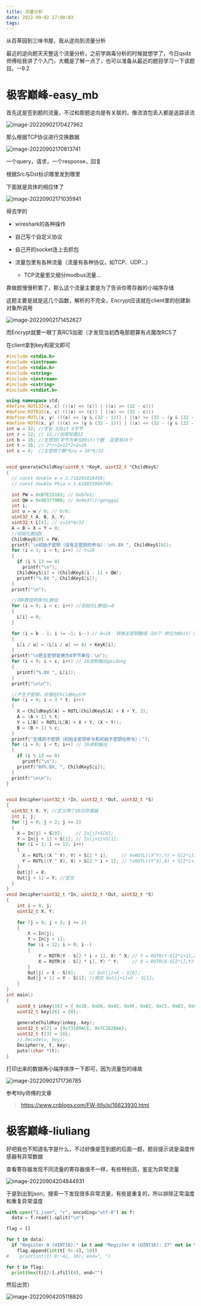 ```yaml
---
title: 流量分析
date: 2022-09-02 17:00:03
tags:
---
```

从百草园到三味书屋，我从逆向到流量分析

最近的逆向题天天整这个流量分析，之前学病毒分析的时候就想学了，今日qsdz师傅给我讲了个入门，大概是了解一点了，也可以准备从最近的题目学习一下该题目。--9.2



# 极客巅峰-easy_mb

首先这是签到题的流量，不过和那题逆向是有关联的，像流浪包丢入都是追踪该流

![image-20220902170427962](流量分析/image-20220902170427962.png)

那么根据TCP协议进行交换数据

![image-20220902170813741](流量分析/image-20220902170813741.png)

一个query，请求，一个response，回复

根据Src与Dst标识哪里发到哪里

下面就是具体的相应体了

![image-20220902171035941](流量分析/image-20220902171035941.png)

得去学的

- wireshark的各种操作
- 自己写个自定义协议
- 自己开的socket连上去抓包

- 流量包里有各种流量（流量有各种协议，如TCP、UDP...）
  - TCP流量里又细分modbus流量...

靠做题慢慢积累了，那么这个流量主要是为了告诉你寄存器的小端序存储

这题主要是就是这几个函数，解析的不完全，Encrypt应该就在client里的创建新对象所调用

![image-20220902171452627](流量分析/image-20220902171452627.png)

而Encrypt就要一眼丁真RC5加密（才发现当初西电那题算有点魔改RC5了

在client拿到key和密文即可

```C++
#include <stdio.h>
#include <iostream>
#include <stdio.h>
#include <string>
#include <iostream>
#include <cstring>
#include <stdint.h>

using namespace std;
#define ROTL32(x, c) (((x) << (c)) | ((x) >> (32 - c)))
#define ROTR32(x, c) (((x) >> (c)) | ((x) << (32 - c)))
#define ROTL(x, y) (((x) << (y & (32 - 1))) | ((x) >> (32 - (y & (32 - 1)))))
#define ROTR(x, y) (((x) >> (y & (32 - 1))) | ((x) << (32 - (y & (32 - 1)))))
int w = 32; //字长 32bit 4字节
int r = 12; // 12;//加密轮数12
int b = 16; //主密钥(字节为单位8bit)个数  这里有16个
int t = 26; // 2*r+2=12*2+2=26
int c = 4;  //主密钥个数*8/w = 16*8/32


void generateChildKey(uint8_t *KeyK, uint32_t *ChildKeyS)
{
  // const double e = 2.718281828459;
  // const double Phia = 1.618033988749;

  int PW = 0xB7E15163; // 0xb7e1;
  int QW = 0x9E3779B9; // 0x9e37;//genggai
  int i;
  int u = w / 8; // b/8;
  uint32_t A, B, X, Y;
  uint32_t L[4]; // c=16*8/32
  A = B = X = Y = 0;
  //初始化数组S
  ChildKeyS[0] = PW;
  printf("\n初始子密钥（没有主密钥的参与）：\n%.8X ", ChildKeyS[0]);
  for (i = 1; i < t; i++) // t=26
  {
    if (i % 13 == 0)
      printf("\n");
    ChildKeyS[i] = (ChildKeyS[i - 1] + QW);
    printf("%.8X ", ChildKeyS[i]);
  }
  printf("\n");

  //将K数组转换为L数组
  for (i = 0; i < c; i++) //初始化L数组c=8
  {
    L[i] = 0;
  }

  for (i = b - 1; i != -1; i--) // b=16  转换主密钥数组（16个 单位为8bit）为L数组（8个单位为16bit），数组L每一元素长为16bit，数组K每一元素长为8bit
  {
    L[i / u] = (L[i / u] << 8) + KeyK[i];
  }
  printf("\n把主密钥变换为4字节单位：\n");
  for (i = 0; i < c; i++) // 16进制输出gaidong
  {
    printf("%.8X ", L[i]);
  }
  printf("\n\n");

  //产生子密钥，存储在ChildKeyS中
  for (i = 0; i < 3 * t; i++)
  {
    X = ChildKeyS[A] = ROTL(ChildKeyS[A] + X + Y, 3);
    A = (A + 1) % t;
    Y = L[B] = ROTL(L[B] + X + Y, (X + Y));
    B = (B + 1) % c;
  }
  printf("生成的子密钥（初始主密钥参与和初始子密钥也参与）：");
  for (i = 0; i < t; i++) // 16进制输出
  {
    if (i % 13 == 0)
      printf("\n");
    printf("0X%.8X, ", ChildKeyS[i]);
  }
  printf("\n\n");
}


void Encipher(uint32_t *In, uint32_t *Out, uint32_t *S)
{
  uint32_t X, Y; //定义两个16位存储器
  int i, j;
  for (j = 0; j < 2; j += 2)
  {
    X = In[j] + S[0];     // In[j]+S[0];
    Y = In[j + 1] + S[1]; // In[j+1]+S[1];
    for (i = 1; i <= 12; i++)
    {
      X = ROTL((X ^ Y), Y) + S[2 * i];     // X=ROTL((X^Y),Y) + S[2*i];   异或，循环移位，相加 //ROTL(x,y) (((x)<<(y&(w-1))) | ((x)>>(w-(y&(w-1)))))
      Y = ROTL((Y ^ X), X) + S[2 * i + 1]; // Y=ROTL((Y^X),X) + S[2*i+1];
    }
    Out[j] = X;
    Out[j + 1] = Y; //密文
  }
}
void Decipher(uint32_t *In, uint32_t *Out, uint32_t *S)
{
  	int i = 0, j;
  	uint32_t X, Y;
  	
  	for (j = 0; j < 2; j += 2)
  	{
    	X = In[j];
    	Y = In[j + 1];
	    for (i = 12; i > 0; i--)
	    {
	      	Y = ROTR(Y - S[2 * i + 1], X) ^ X; // Y = ROTR(Y-S[2*i+1],X)^X;相减，循环移位，异或  //ROTR(x,y) (((x)>>(y&(w-1))) | ((x)<<(w-(y&(w-1)))))
	      	X = ROTR(X - S[2 * i], Y) ^ Y;     // X = ROTR(X-S[2*i],Y)^Y;
	    }
    	Out[j] = X - S[0];     // Out[j]=X - S[0];
    	Out[j + 1] = Y - S[1]; //明文 Out[j+1]=Y - S[1];
  	}
}
int main()
{
  	uint8_t inkey[16] = { 0x2D, 0xD6, 0x45, 0x9F, 0x82, 0xC5, 0xB3, 0x00, 0x95, 0x2C, 0x49, 0x1E, 0x48, 0x81, 0xFF, 0x48 };
    uint32_t key[26] = {0};
    
  	generateChildKey(inkey, key);
  	uint32_t v[2] = {0x73189ACE, 0x7C282BAA};
  	uint32_t t[3] = {0};
  	// decode(v, key);
  	Decipher(v, t, key);
  	puts((char *)t);
}
```

打印出来的数据再小端序排序一下即可，因为流量包的缘故

![image-20220902171736785](流量分析/image-20220902171736785.png)

参考ltlly师傅的文章

> https://www.cnblogs.com/FW-ltlly/p/16623930.html



# 极客巅峰-liuliang

好吧我也不知道名字是什么，不过好像是签到题的后面一题，题目提示说是温度传感器有异常数据

查看寄存器发现不同流量的寄存器值不一样，有些特别高，鉴定为异常流量

![image-20220904204844931](流量分析/image-20220904204844931.png)

于是到出到json，搜索一下发现很多异常流量，有些是重复的，所以排除正常温度和重复异常温度

```python
with open("1.json", "r", encoding="utf-8") as f:
  data = f.read().split("\n")

flag = []

for t in data:
  if "Register 0 (UINT16):" in t and "Register 0 (UINT16): 27" not in t and "Register 0 (UINT16): 0" not in t and int(t[-9:-4], 10) not in flag:
    flag.append(int(t[-9:-4], 10))
#    print(int(t[-9:-4], 10), end=", ")

for t in flag:
  print(hex(t)[2:].zfill(4), end="")
```

然后出货）

![image-20220904205118820](流量分析/image-20220904205118820.png)
